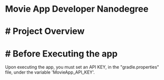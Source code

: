 # Movie App Developer Nanodegree

# # Project Overview

# # Before Executing the app
Upon executing the app, you must set an API KEY, in the "gradle.properties" file, under the variable 'MovieApp_API_KEY'.

